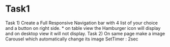 # Task1
Task 1) Create a Full Responsive Navigation bar with 4 list of your choice and a button on right side. * on table view the Hamburger icon will display and on desktop view it will not display.  Task 2) On same page make a image Carousel which automatically change its image SetTimer : 2sec
